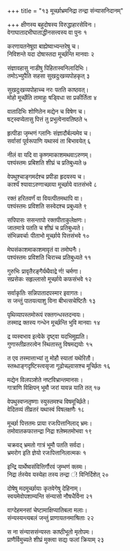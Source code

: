 +++
title = "१३ मूर्च्छाभ्रमनिद्रा तन्द्रा संन्यासनिदानम्"

+++
क्षीणस्य बहुदोषस्य विरुद्धाहारसेविनः।  
वेगाघातादभीघाताद्धीनसत्त्वस्य वा पुनः १

करणायतनेषूग्रा बाह्येष्वाभ्यन्तरेषु च।  
निविशन्ते यदा दोषास्तदा मूर्च्छन्ति मानवाः २

संज्ञावहासु नाडीषु पिहितास्वनिलादिभिः।  
तमोऽभ्युपैति सहसा सुखदुःखव्यपोहकृत् ३

सुखदुःखव्यपोहाच्च नरः पतति काष्ठवत्।  
मोहो मूर्च्छेति तामाहुः षड्विधा सा प्रकीर्तिता ४

वातादिभिः शोणितेन मद्येन च विषेण च।  
षट्स्वप्येतासु पित्तं तु प्रभुत्वेनावतिष्ठते ५

हृत्पीडा जृम्भणं ग्लानिः संज्ञादौर्बल्यमेव च।  
सर्वासां पूर्वरूपाणि यथास्वं ता बिभावयेत् ६

नीलं वा यदि वा कृष्णमाकाशमथवाऽरुणम्।  
पश्यंस्तमः प्रबिशति शीघ्रं च प्रतिबुध्यते ७

वेपथुश्चाङ्गमर्दश्च प्रपीडा हृदयस्य च।  
कार्श्यं श्यावाऽरुणाच्छाया मूर्च्छाये वातसंभवे ८

रक्तं हरितवर्णं वा वियत्पीतमथापि वा।  
पश्यंस्तमः प्रविशति सस्वेदश्च प्रबुध्यते ९

सपिपासः ससन्तापो रक्तपीताकुलेक्षणः।  
जातमात्रे पतति च शीघ्रं च प्रतिबुध्यते।  
संभिन्नवर्चाः पीताभो मूर्च्छाये पित्तसंभवे १०

मेघसंकाशमाकाशमावृतं वा तमोघनैः।  
पश्यंस्तमः प्रविशति चिराच्च प्रतिबुध्यते ११

गुरुभिः प्रावृतैरङ्गैर्यथैवाद्रे र्ण\! चर्मणा।  
सप्रसेकः सहृल्लासो मूर्च्छाये कफसंभवे १२

सर्वाकृतिः सन्निपातादपस्मार इवागतः।  
स जन्तुं पातयत्याशु विना बीभत्सचेष्टितैः १३

पृथिव्यापस्तमोरूपं रक्तगन्धस्तदन्वयः।  
तस्माद्र क्तस्य गन्धेन मूर्च्छन्ति भुवि मानवाः १४

द्र व्यस्वभाव इत्येके दृष्ट्वा यदभिमुह्यति।  
गुणास्तीव्रतरत्वेन स्थितास्तु विषमद्ययोः १५

त एव तस्मात्ताभ्यां तु मोहौ स्यातां यथेरितौ।  
स्तब्धाङ्गदृष्टिस्त्वसृजा गूढोच्छ्वासश्च मूर्च्छितः १६

मद्येन विलपञ्शेते नष्टविभ्रान्तमानसः।  
गात्राणि विक्षिपन् भूमौ जरां यावन्न याति तत् १७

वेपथुस्वप्नतृष्णाः स्युस्तमश्च विषमूर्च्छिते।  
वेदितव्यं तीव्रतरं यथास्वं विषलक्षणैः १८

मूर्च्छा पित्ततमः प्राया रजःपित्तानिलाद् भ्रमः।  
तमोवातकफात्तन्द्रा निद्रा श्लेष्मतमोभवा १९

चक्रवद् भ्रमतो गात्रं भूमौ पतति सर्वदा।  
भ्रमरोग इति ज्ञेयो रजःपित्तानिलात्मकः १

इन्द्रि यार्थेष्वसंवित्तिर्गौरवं जृम्भणं क्लमः।  
निद्रा र्तस्येव यस्येहा तस्य तन्द्रा ं\! विनिर्दिशेत् २०

दोषेषु मदमूर्च्छायाः कृतवेगेषु देहिनाम्।  
स्वयमेवोपशाम्यन्ति संन्यासो नौषधैर्विना २१

वाग्देहमनसां चेष्टामाक्षिप्यातिबला मलाः।  
संन्यस्यन्त्यबलं जन्तुं प्राणायतनमाश्रिताः २२

स ना संन्याससंन्यस्तः काष्ठीभूतो मृतोपमः।  
प्राणैर्विमुच्यते शीघ्रं मुक्त्वा सद्यः फलां क्रियाम् २३

 
